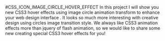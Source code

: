 #CSS_ICON_IMAGE_CIRCLE_HOVER_EFFECT
In this project I will show you new CSS3 hover effects using image circle animation transform to enhance your web design interface . It looks so much more interesting with creative design using circles image transition style. We always like CSS3 animation effects more than jquery of flash animation, so we would like to share some new creating special CSS3 hover effects for you!
